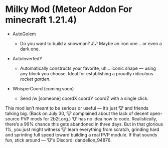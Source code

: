 # Milky Mod (Meteor Addon For minecraft 1.21.4)

- AutoGolem
  - Do you want to build a snowman? ♪♪ Maybe an iron one... or even a dark one.
 
- AutoInvertedY
  - Automatically constructs your favorite, uh... iconic shape — using any block you choose. Ideal for establishing a proudly ridiculous *rocket garden*.

- WhisperCoord (coming soon)
  - Send /w [someone] coordX coordY coordZ with a single click.

This mod isn’t meant to be serious or useful — it’s just 🐮 and friends talking big. (Back on July 30, 🐮 complained about the lack of decent open-source PVP mods for 2b2t.org.) 🐮 has no idea how to code. Realistically, there’s a 99% chance this gets abandoned in three days. But in that glorious 1%, you just might witness 🐮 learn everything from scratch, grinding hard and sprinting full speed toward building a real PVP module. If that sounds fun, stick around — 🐮’s Discord: dandelion_94876.
